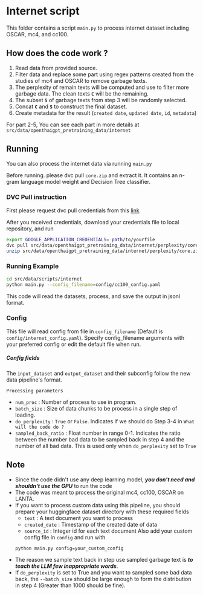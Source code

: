 # Internet script

This folder contains a script `main.py` to process internet dataset including OSCAR, mc4, and cc100.

## How does the code work ?

1. Read data from provided source.
2. Filter data and replace some part using regex patterns created from the studies of mc4 and OSCAR to remove garbage texts.
3. The perplexity of remain texts will be computed and use to filter more garbage data. The clean texts **`C`** will be the remaining.
4. The subset **`S`** of garbage texts from step 3 will be randomly selected.
5. Concat **`C`** and **`S`** to construct the final dataset.
6. Create metadata for the result (`created date`, `updated date`, `id`, `metadata`)

For part 2-5, You can see each part in more details at `src/data/openthaigpt_pretraining_data/internet` 

## Running

You can also process the internet data via running `main.py` 

Before running. please dvc pull `core.zip` and extract it. It contains an n-gram language model weight and Decision Tree classifier.

### DVC Pull instruction

First please request dvc pull credentials from this [link](https://docs.google.com/forms/d/e/1FAIpQLSeXrHMGpmRM9Wj4AVXT5WIl7w96wuhjPUnbU0jCs5Ujb0LL_w/viewform)

After you received credentials, download your credentials file to local repository, and run 

```bash
export GOOGLE_APPLICATION_CREDENTIALS= path/to/yourfile
dvc pull src/data/openthaigpt_pretraining_data/internet/perplexity/core.zip.dvc
unzip src/data/openthaigpt_pretraining_data/internet/perplexity/core.zip -d src/data/openthaigpt_pretraining_data/internet/perplexity
```

### Running Example
```bash
cd src/data/scripts/internet 
python main.py --config_filename=config/cc100_config.yaml
```
This code will read the datasets, process, and save the output in jsonl format.

### Config

This file will read config from file in `config_filename` (Default is `config/internet_config.yaml`). Specify config_filename arguments with your preferred config or edit the default file when run.

##### Config fields

The `input_dataset` and `output_dataset` and their subconfig follow the new data pipeline's format.

`Processing parameters`
- `num_proc` : Number of process to use in program.
- `batch_size` : Size of data chunks to be process in a single step of loading.
- `do_perplexity` : `True` or `False`. Indicates if we should do Step 3-4 in `What will the code do ?`
- `sampled_back_ratio` : Float number in range 0-1. Indicates the ratio between the number bad data to be sampled back in step 4 and the number of all bad data. This is used only when `do_perplexity` set to `True`

## Note

- Since the code didn't use any deep learning model, **_you don't need and shouldn't use the GPU_** to run the code
- The code was meant to process the original mc4, cc100, OSCAR on LANTA.
- If you want to process custom data using this pipeline, you should prepare your huggingface dataset directory with these required fields
    - `text` : A text document you want to process
    - `created_date` : Timestamp of the created date of data
    - `source_id` : Integer id for each text document
    Also add your custom config file in `config` and run with
    ```bash
    python main.py config=your_custom_config
- The reason we sample text back in step use sampled garbage text is **_to teach the LLM few inappropriate words_**.
- If `do_perplexity` is set to True and you want to sampled some bad data back, the `--batch_size` should be large enough to form the distribution in step 4 (Greater than 1000 should be fine).
